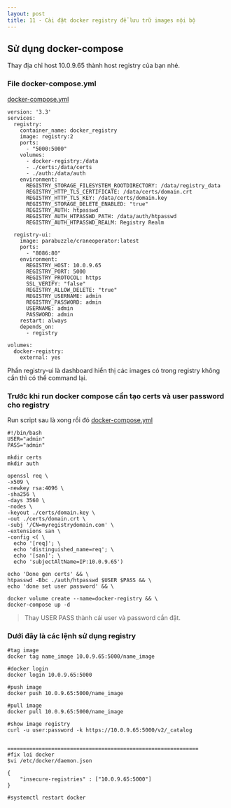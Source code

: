 ```yaml
---
layout: post
title: 11 - Cài đặt docker registry để lưu trữ images nội bộ
---
```

## Sử dụng docker-compose 

<aside class="warning">
Thay địa chỉ host 10.0.9.65 thành host registry của bạn nhé.
</aside>

### File docker-compose.yml
[docker-compose.yml](/file/airflow/docker-compose.yml)
```
version: '3.3'
services:
  registry:
    container_name: docker_registry
    image: registry:2
    ports:
      - "5000:5000"
    volumes:
      - docker-registry:/data
      - ./certs:/data/certs
      - ./auth:/data/auth
    environment:
      REGISTRY_STORAGE_FILESYSTEM_ROOTDIRECTORY: /data/registry_data
      REGISTRY_HTTP_TLS_CERTIFICATE: /data/certs/domain.crt
      REGISTRY_HTTP_TLS_KEY: /data/certs/domain.key
      REGISTRY_STORAGE_DELETE_ENABLED: "true"
      REGISTRY_AUTH: htpasswd
      REGISTRY_AUTH_HTPASSWD_PATH: /data/auth/htpasswd
      REGISTRY_AUTH_HTPASSWD_REALM: Registry Realm

  registry-ui:
    image: parabuzzle/craneoperator:latest
    ports:
      - "8086:80"
    environment:
      REGISTRY_HOST: 10.0.9.65
      REGISTRY_PORT: 5000
      REGISTRY_PROTOCOL: https
      SSL_VERIFY: "false"
      REGISTRY_ALLOW_DELETE: "true"
      REGISTRY_USERNAME: admin
      REGISTRY_PASSWORD: admin
      USERNAME: admin
      PASSWORD: admin
    restart: always
    depends_on:
      - registry

volumes:
  docker-registry:
    external: yes
```
Phần registry-ui là dashboard hiển thị các images có trong registry không cần thì có thể command lại.

### Trước khi run docker compose cần tạo certs và user password cho registry
Run script sau là xong rồi đó
[docker-compose.yml](/file/airflow/cli.sh)
```
#!/bin/bash
USER="admin"
PASS="admin"

mkdir certs
mkdir auth

openssl req \
-x509 \
-newkey rsa:4096 \
-sha256 \
-days 3560 \
-nodes \
-keyout ./certs/domain.key \
-out ./certs/domain.crt \
-subj '/CN=myregistrydomain.com' \
-extensions san \
-config <( \
  echo '[req]'; \
  echo 'distinguished_name=req'; \
  echo '[san]'; \
  echo 'subjectAltName=IP:10.0.9.65')

echo 'Done gen certs' && \
htpasswd -Bbc ./auth/htpasswd $USER $PASS && \
echo 'done set user password' && \

docker volume create --name=docker-registry && \
docker-compose up -d

```
> Thay USER PASS thành cái user và password cần đặt.

### Dưới đây là các lệnh sử dụng registry

```
#tag image
docker tag name_image 10.0.9.65:5000/name_image

#docker login
docker login 10.0.9.65:5000

#push image
docker push 10.0.9.65:5000/name_image

#pull image
docker pull 10.0.9.65:5000/name_image

#show image registry
curl -u user:password -k https://10.0.9.65:5000/v2/_catalog


=============================================================
#fix loi docker  
$vi /etc/docker/daemon.json

{
    "insecure-registries" : ["10.0.9.65:5000"]
}

#systemctl restart docker
```